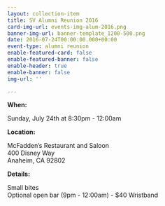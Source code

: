 ```yaml
---
layout: collection-item
title: SV Alumni Reunion 2016
card-img-url: events-img-alum-2016.png
banner-img-url: banner-template_1200-500.png
date: 2016-07-24T00:00:00.000+00:00
event-type: alumni reunion
enable-featured-card: false
enable-featured-banner: false
enable-header: true
enable-banner: false
img-url: ''

---
```

**When:**

Sunday, July 24th at 8:30pm - 12:00am

**Location:**

McFadden’s Restaurant and Saloon  
400 Disney Way  
Anaheim, CA 92802

**Details:**

Small bites  
Optional open bar (9pm - 12:00am) - $40 Wristband